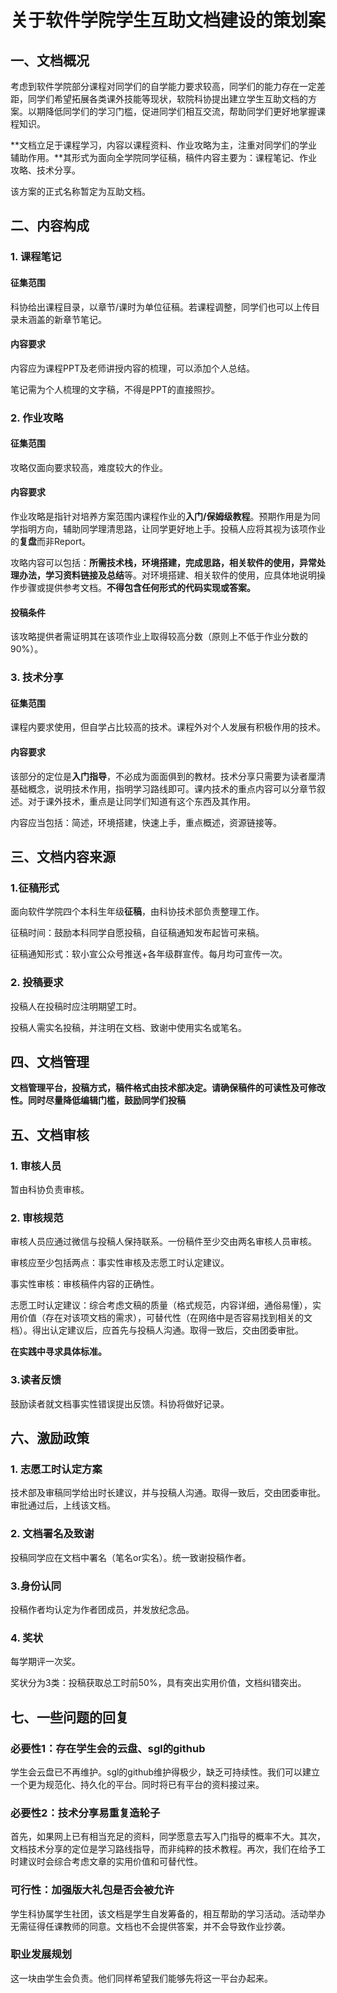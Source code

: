 # 关于软件学院学生互助文档建设的策划案

## 一、文档概况

考虑到软件学院部分课程对同学们的自学能力要求较高，同学们的能力存在一定差距，同学们希望拓展各类课外技能等现状，软院科协提出建立学生互助文档的方案。以期降低同学们的学习门槛，促进同学们相互交流，帮助同学们更好地掌握课程知识。

**文档立足于课程学习，内容以课程资料、作业攻略为主，注重对同学们的学业辅助作用。**其形式为面向全学院同学征稿，稿件内容主要为：课程笔记、作业攻略、技术分享。

该方案的正式名称暂定为互助文档。

## 二、内容构成

### 1. 课程笔记

#### 征集范围

科协给出课程目录，以章节/课时为单位征稿。若课程调整，同学们也可以上传目录未涵盖的新章节笔记。

#### 内容要求

内容应为课程PPT及老师讲授内容的梳理，可以添加个人总结。

笔记需为个人梳理的文字稿，不得是PPT的直接照抄。

### 2. 作业攻略

#### 征集范围

攻略仅面向要求较高，难度较大的作业。

#### 内容要求

作业攻略是指针对培养方案范围内课程作业的**入门/保姆级教程**。预期作用是为同学指明方向，辅助同学理清思路，让同学更好地上手。投稿人应将其视为该项作业的**复盘**而非Report。

攻略内容可以包括：**所需技术栈，环境搭建，完成思路，相关软件的使用，异常处理办法，学习资料链接及总结**等。对环境搭建、相关软件的使用，应具体地说明操作步骤或提供参考文档。**不得包含任何形式的代码实现或答案。**

#### 投稿条件

该攻略提供者需证明其在该项作业上取得较高分数（原则上不低于作业分数的90%）。

### 3. 技术分享

#### 征集范围

课程内要求使用，但自学占比较高的技术。课程外对个人发展有积极作用的技术。

#### 内容要求

该部分的定位是**入门指导**，不必成为面面俱到的教材。技术分享只需要为读者厘清基础概念，说明技术作用，指明学习路线即可。课内技术的重点内容可以分章节叙述。对于课外技术，重点是让同学们知道有这个东西及其作用。

内容应当包括：简述，环境搭建，快速上手，重点概述，资源链接等。

## 三、文档内容来源

### 1.征稿形式

面向软件学院四个本科生年级**征稿**，由科协技术部负责整理工作。

征稿时间：鼓励本科同学自愿投稿，自征稿通知发布起皆可来稿。

征稿通知形式：软小宣公众号推送+各年级群宣传。每月均可宣传一次。

### 2. 投稿要求

投稿人在投稿时应注明期望工时。

投稿人需实名投稿，并注明在文档、致谢中使用实名或笔名。

## 四、文档管理

**文档管理平台，投稿方式，稿件格式由技术部决定。请确保稿件的可读性及可修改性。同时尽量降低编辑门槛，鼓励同学们投稿**

## 五、文档审核

### 1. 审核人员

暂由科协负责审核。

### 2. 审核规范

审核人员应通过微信与投稿人保持联系。一份稿件至少交由两名审核人员审核。

审核应至少包括两点：事实性审核及志愿工时认定建议。

事实性审核：审核稿件内容的正确性。

志愿工时认定建议：综合考虑文稿的质量（格式规范，内容详细，通俗易懂），实用价值（存在对该项文档的需求），可替代性（在网络中是否容易找到相关的文档）。得出认定建议后，应首先与投稿人沟通。取得一致后，交由团委审批。

**在实践中寻求具体标准。**

### 3.读者反馈

鼓励读者就文档事实性错误提出反馈。科协将做好记录。

## 六、激励政策

### 1. 志愿工时认定方案

技术部及审稿同学给出时长建议，并与投稿人沟通。取得一致后，交由团委审批。审批通过后，上线该文档。

### 2. 文档署名及致谢

投稿同学应在文档中署名（笔名or实名）。统一致谢投稿作者。

### 3.身份认同

投稿作者均认定为作者团成员，并发放纪念品。

### 4. 奖状

每学期评一次奖。

奖状分为3类：投稿获取总工时前50%，具有突出实用价值，文档纠错突出。

## 七、一些问题的回复

### 必要性1：存在学生会的云盘、sgl的github

学生会云盘已不再维护。sgl的github维护得极少，缺乏可持续性。我们可以建立一个更为规范化、持久化的平台。同时将已有平台的资料接过来。

### 必要性2：技术分享易重复造轮子

首先，如果网上已有相当充足的资料，同学愿意去写入门指导的概率不大。其次，文档技术分享的定位是学习路线指导，而非纯粹的技术教程。再次，我们在给予工时建议时会综合考虑文章的实用价值和可替代性。

### 可行性：加强版大礼包是否会被允许

学生科协属学生社团，该文档是学生自发筹备的，相互帮助的学习活动。活动举办无需征得任课教师的同意。文档也不会提供答案，并不会导致作业抄袭。

### 职业发展规划

这一块由学生会负责。他们同样希望我们能够先将这一平台办起来。

